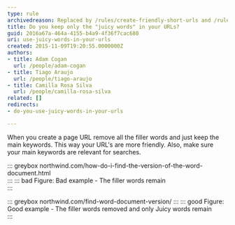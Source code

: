 ```yaml
---
type: rule
archivedreason: Replaced by /rules/create-friendly-short-urls and /rules/relevant-words-on-links 
title: Do you keep only the "juicy words" in your URLs?
guid: 2016a67a-464a-4155-b4a9-4f36f7cac680
uri: use-juicy-words-in-your-urls
created: 2015-11-09T19:20:55.0000000Z
authors:
- title: Adam Cogan
  url: /people/adam-cogan
- title: Tiago Araujo
  url: /people/tiago-araujo
- title: Camilla Rosa Silva
  url: /people/camilla-rosa-silva
related: []
redirects:
- do-you-use-juicy-words-in-your-urls

---
```


When you create a page URL remove all the filler words and just keep the main keywords. This way your URL's are more friendly. Also, make sure your main keywords are relevant for searches.

<!--endintro-->

::: greybox
northwind.com/how-do-i-find-the-version-of-the-word-document.html  
:::
::: bad
Figure: Bad example - The filler words remain  
:::

::: greybox
northwind.com/find-word-document-version/
:::
::: good
Figure: Good example - The filler words removed and only Juicy words remain  
:::
